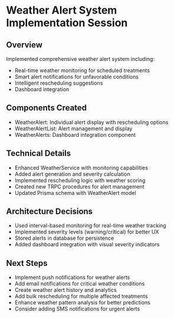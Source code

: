 # Weather Alert System Implementation Session

## Overview
Implemented comprehensive weather alert system including:
- Real-time weather monitoring for scheduled treatments
- Smart alert notifications for unfavorable conditions
- Intelligent rescheduling suggestions
- Dashboard integration

## Components Created
- WeatherAlert: Individual alert display with rescheduling options
- WeatherAlertList: Alert management and display
- WeatherAlerts: Dashboard integration component

## Technical Details
- Enhanced WeatherService with monitoring capabilities
- Added alert generation and severity calculation
- Implemented rescheduling logic with weather scoring
- Created new TRPC procedures for alert management
- Updated Prisma schema with WeatherAlert model

## Architecture Decisions
- Used interval-based monitoring for real-time weather tracking
- Implemented severity levels (warning/critical) for better UX
- Stored alerts in database for persistence
- Added dashboard integration with visual severity indicators

## Next Steps
- Implement push notifications for weather alerts
- Add email notifications for critical weather conditions
- Create weather alert history and analytics
- Add bulk rescheduling for multiple affected treatments
- Enhance weather pattern analysis for better predictions
- Consider adding SMS notifications for urgent alerts